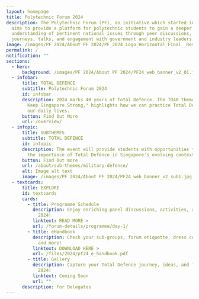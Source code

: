```yaml
---
layout: homepage
title: Polytechnic Forum 2024
description: The Polytechnic Forum (PF), an initiative which started in 1996,
  aims to provide a platform for polytechnic students to gain a deeper
  understanding of pertinent national issues through peer discussions, learning
  journeys, talks, and engagement with government and industry leaders.
image: /images/PF 2024/About PF 2024/PF_2024_Logo_Horizontal_Final__Revised___1_.png
permalink: /
notification: ""
sections:
  - hero:
      background: /images/PF 2024/About PF 2024/PF24_web_banner_v2_01.jpg
  - infobar:
      title: TOTAL DEFENCE
      subtitle: Polytechnic Forum 2024
      id: infobar
      description: 2024 marks 40 years of Total Defence. The TD40 theme, "Together We
        Keep Singapore Strong," highlights how we can practice Total Defence in
        our daily lives.
      button: Find Out More
      url: /overview/
  - infopic:
      title: SUBTHEMES
      subtitle: TOTAL DEFENCE
      id: infopic
      description: The event will provide students with opportunities to understand
        the importance of Total Defence in Singapore's evolving context.
      button: Find Out more
      url: /about/sub-themes/military-defence/
      alt: Image alt text
      image: /images/PF 2024/About PF 2024/PF24_web_banner_v2_sub1.jpg
  - textcards:
      title: EXPLORE
      id: textcards
      cards:
        - title: Programme Schedule
          description: Enjoy enriching panel discussions, activities, and sharing at PF
            2024!
          linktext: READ MORE >
          url: /forum-details/programme/day-1/
        - title: eHandbook
          description: Check your sub-groups, forum etiquette, dress code, packing lists,
            and more!
          linktext: DOWNLOAD HERE >
          url: /files/2024/pf24_e_handbook.pdf
        - title: Gallery
          description: Capture your Total Defence journey, ideas, and friendships at PF
            2024!
          linktext: Coming Soon
          url: ""
      description: For Delegates
---
```

